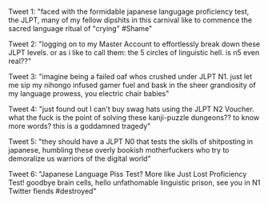 Tweet 1: "faced with the formidable japanese langugage proficiency test, the JLPT, many of my fellow dipshits in this carnival like to commence the sacred language ritual of "crying" #Shame"

Tweet 2: "logging on to my Master Account to effortlessly break down these JLPT levels. or as i like to call them: the 5 circles of linguistic hell. is n5 even real??"

Tweet 3: "imagine being a failed oaf whos crushed under JLPT N1. just let me sip my nihongo infused gamer fuel and bask in the sheer grandiosity of my language prowess, you electric chair babies"

Tweet 4: "just found out I can't buy swag hats using the JLPT N2 Voucher. what the fuck is the point of solving these kanji-puzzle dungeons?? to know more words? this is a goddamned tragedy" 

Tweet 5: "they should have a JLPT N0 that tests the skills of shitposting in japanese, humbling these overly bookish motherfuckers who try to demoralize us warriors of the digital world"

Tweet 6: "Japanese Language Piss Test? More like Just Lost Proficiency Test! goodbye brain cells, hello unfathomable linguistic prison, see you in N1 Twitter fiends #destroyed"